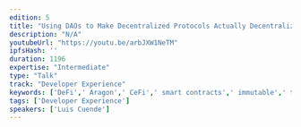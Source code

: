 ```yaml
---
edition: 5
title: "Using DAOs to Make Decentralized Protocols Actually Decentralized"
description: "N/A"
youtubeUrl: "https://youtu.be/arbJXW1NeTM"
ipfsHash: ''
duration: 1196
expertise: "Intermediate"
type: "Talk"
track: "Developer Experience"
keywords: ['DeFi',' Aragon',' CeFi',' smart contracts',' immutable',' trustless',' transparency',' technical']
tags: ['Developer Experience']
speakers: ['Luis Cuende']
---
```

